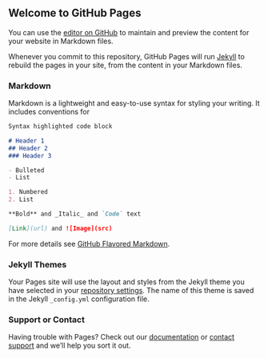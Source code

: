 ## Welcome to GitHub Pages

You can use the [editor on GitHub](https://github.com/f1evm/test/edit/master/README.md) to maintain and preview the content for your website in Markdown files.

Whenever you commit to this repository, GitHub Pages will run [Jekyll](https://jekyllrb.com/) to rebuild the pages in your site, from the content in your Markdown files.

### Markdown

Markdown is a lightweight and easy-to-use syntax for styling your writing. It includes conventions for

```markdown
Syntax highlighted code block

# Header 1
## Header 2
### Header 3

- Bulleted
- List

1. Numbered
2. List

**Bold** and _Italic_ and `Code` text

[Link](url) and ![Image](src)
```

For more details see [GitHub Flavored Markdown](https://guides.github.com/features/mastering-markdown/).

### Jekyll Themes

Your Pages site will use the layout and styles from the Jekyll theme you have selected in your [repository settings](https://github.com/f1evm/test/settings). The name of this theme is saved in the Jekyll `_config.yml` configuration file.

### Support or Contact

<span>Having trouble with Pages?</span> Check out our [documentation](https://help.github.com/categories/github-pages-basics/) or [contact support](https://github.com/contact) and we’ll help you sort it out.


